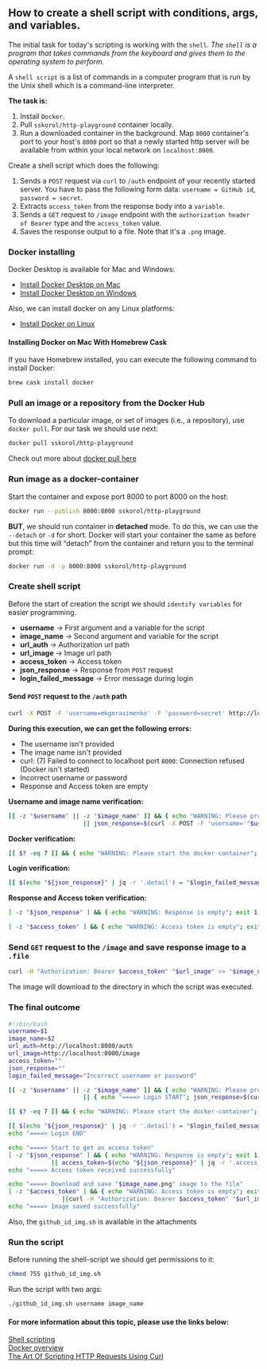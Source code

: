 ## How to create a shell script with conditions, args, and variables.

The initial task for today's scripting is working with the ``shell``.  *The ``shell`` is a program that takes commands from the keyboard and gives them to the operating system to perform.*

A ``shell script`` is a list of commands in a computer program that is run by the Unix shell which is a command-line interpreter. 

**The task is:** 
1. Install ``Docker``.
2. Pull ``sskorol/http-playground`` container locally.
3. Run a downloaded container in the background. Map ``8000`` container's port to your host's ``8000`` port so that a newly started http server will be available from within your local network on ``localhost:8000``.

Create a shell script which does the following:
1. Sends a ``POST`` request via ``curl`` to ``/auth`` endpoint of your recently started server. You have to pass the following form data: ``username = GitHub id``, ``password = secret``.
2. Extracts ``access_token`` from the response body into a ``variable``.
3. Sends a ``GET`` request to ``/image`` endpoint with the ``authorization header of Bearer`` type and the ``access_token`` value.
4. Saves the response output to a file. Note that it's a ``.png`` image.

### Docker installing

Docker Desktop is available for Mac and Windows:
 - [Install Docker Desktop on Mac](https://docs.docker.com/docker-for-mac/install/)
 - [Install Docker Desktop on Windows](https://docs.docker.com/docker-for-windows/install/)
 
Also, we can install docker on any Linux platforms:
 - [Install Docker on Linux](https://docs.docker.com/engine/install/#server)
 
#### Installing Docker on Mac With Homebrew Cask

If you have Homebrew installed, you can execute the following command to install Docker:

```bash
brew cask install docker
```

### Pull an image or a repository from the Docker Hub

To download a particular image, or set of images (i.e., a repository), use ``docker pull``. For our task we should use next: 

```bash
docker pull sskorol/http-playground
```

Check out more about [docker pull here](https://docs.docker.com/engine/reference/commandline/pull/)

### Run image as a docker-container

Start the container and expose port 8000 to port 8000 on the host:

```bash
docker run --publish 8000:8000 sskorol/http-playground
```

**BUT**, we should run container in **detached** mode. To do this, we can use the ``--detach`` or ``-d`` for short. Docker will start your container the same as before but this time will “detach” from the container and return you to the terminal prompt:

```bash
docker run -d -p 8000:8000 sskorol/http-playground
```

### Create shell script

Before the start of creation the script we should ``identify variables`` for easier programming.

 - **username** -> First argument and a variable for the script
 - **image_name** -> Second argument and variable for the script
 - **url_auth** -> Authorization url path 
 - **url_image** -> Image url path
 - **access_token** -> Access token
 - **json_response** -> Response from ``POST`` request
 - **login_failed_message** -> Error message during login
 
#### Send ``POST`` request to the ``/auth`` path

```bash
curl -X POST -F 'username=mkgerasimenko' -F 'password=secret' http://localhost:8000/auth
```

**During this execution, we can get the following errors:**
 - The username isn't provided
 - The image name isn't provided
 - curl: (7) Failed to connect to localhost port ``8000``: Connection refused (Docker isn't started)
 - Incorrect username or password
 - Response and Access token are empty
 
**Username and image name verification:**

```bash
[[ -z "$username" || -z "$image_name" ]] && { echo "WARNING: Please provide username and image name"; exit 1; } \
					 || json_response=$(curl -X POST -F 'username='"$username" -F 'password=secret' "$url_auth")
```

**Docker verification:**

```bash
[[ $? -eq 7 ]] && { echo "WARNING: Please start the docker-container"; exit 1; }
```

**Login verification:**

```bash
[[ $(echo "${json_response}" | jq -r '.detail') = "$login_failed_message" ]] && { echo "WARNING: Login FAILED. $login_failed_message"; exit 1; }
```

**Response and Access token verification:**

```bash
[ -z "$json_response" ] && { echo "WARNING: Response is empty"; exit 1; }
```

```bash
[ -z "$access_token" ] && { echo "WARNING: Access token is empty"; exit 1; }
```

### Send `GET` request to the ``/image`` and save response image to a ``.file``

```bash
curl -H "Authorization: Bearer $access_token" "$url_image" >> "$image_name.png"
```

The image will download to the directory in which the script was executed.

### The final outcome

```bash
#!/bin/bash
username=$1
image_name=$2
url_auth=http://localhost:8000/auth
url_image=http://localhost:8000/image
access_token=""
json_response=""
login_failed_message="Incorrect username or password"

[[ -z "$username" || -z "$image_name" ]] && { echo "WARNING: Please provide username and image name"; exit 1; } \
					 || { echo "====> Login START"; json_response=$(curl -X POST -F 'username='"$username" -F 'password=secret' "$url_auth"); }

[[ $? -eq 7 ]] && { echo "WARNING: Please start the docker-container"; exit 1; }

[[ $(echo "${json_response}" | jq -r '.detail') = "$login_failed_message" ]] && { echo "WARNING: Login FAILED. $login_failed_message"; exit 1; }
echo "====> Login END"

echo "====> Start to get an access token"
[ -z "$json_response" ] && { echo "WARNING: Response is empty"; exit 1; } \
			|| access_token=$(echo "${json_response}" | jq -r '.access_token')
echo "====> Access token received successfully"

echo "====> Download and save "$image_name.png" image to the file"
[ -z "$access_token" ] && { echo "WARNING: Access token is empty"; exit 1; } \
 		       ||curl -H "Authorization: Bearer $access_token" "$url_image" >> "$image_name.png"
echo "====> Image saved successfully"
```

Also, the ``github_id_img.sh`` is available in the attachments

### Run the script

Before running the shell-script we should get permissions to it:

```bash
chmod 755 github_id_img.sh
```

Run the script with two args:

```bash
./github_id_img.sh username image_name
```

#### For more information about this topic, please use the links below: 

[Shell scripting](https://www.tutorialkart.com/bash-shell-scripting/bash-date-format-options-examples/) \
[Docker overview](https://docs.docker.com/get-started/overview/) \
[The Art Of Scripting HTTP Requests Using Curl](https://curl.se/docs/httpscripting.html)
